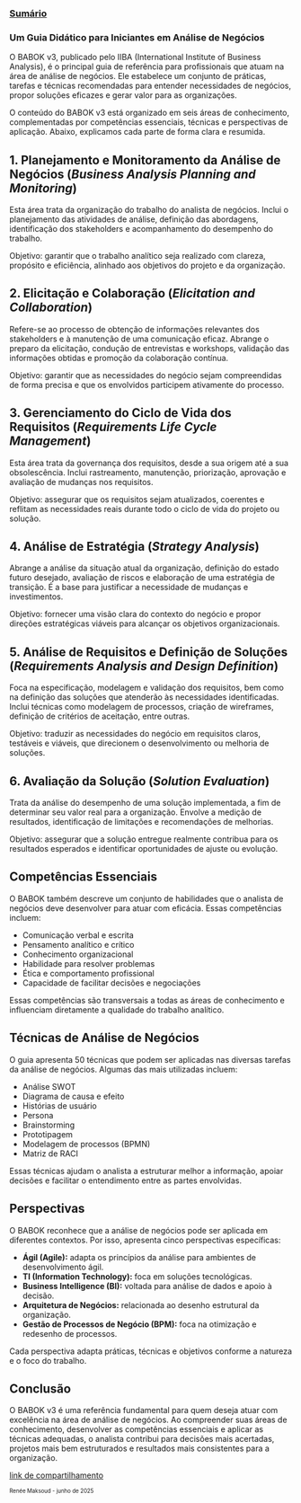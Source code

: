 ### [Sumário](<https://maksoud.github.io/Sumário>)

### Um Guia Didático para Iniciantes em Análise de Negócios

O BABOK v3, publicado pelo IIBA (International Institute of Business Analysis), é o principal guia de referência para profissionais que atuam na área de análise de negócios. Ele estabelece um conjunto de práticas, tarefas e técnicas recomendadas para entender necessidades de negócios, propor soluções eficazes e gerar valor para as organizações.

O conteúdo do BABOK v3 está organizado em seis áreas de conhecimento, complementadas por competências essenciais, técnicas e perspectivas de aplicação. Abaixo, explicamos cada parte de forma clara e resumida.

## 1. Planejamento e Monitoramento da Análise de Negócios (_Business Analysis Planning and Monitoring_)

Esta área trata da organização do trabalho do analista de negócios. Inclui o planejamento das atividades de análise, definição das abordagens, identificação dos stakeholders e acompanhamento do desempenho do trabalho.

Objetivo: garantir que o trabalho analítico seja realizado com clareza, propósito e eficiência, alinhado aos objetivos do projeto e da organização.

## 2. Elicitação e Colaboração (_Elicitation and Collaboration_)

Refere-se ao processo de obtenção de informações relevantes dos stakeholders e à manutenção de uma comunicação eficaz. Abrange o preparo da elicitação, condução de entrevistas e workshops, validação das informações obtidas e promoção da colaboração contínua.

Objetivo: garantir que as necessidades do negócio sejam compreendidas de forma precisa e que os envolvidos participem ativamente do processo.

## 3. Gerenciamento do Ciclo de Vida dos Requisitos (_Requirements Life Cycle Management_)

Esta área trata da governança dos requisitos, desde a sua origem até a sua obsolescência. Inclui rastreamento, manutenção, priorização, aprovação e avaliação de mudanças nos requisitos.

Objetivo: assegurar que os requisitos sejam atualizados, coerentes e reflitam as necessidades reais durante todo o ciclo de vida do projeto ou solução.

## 4. Análise de Estratégia (_Strategy Analysis_)

Abrange a análise da situação atual da organização, definição do estado futuro desejado, avaliação de riscos e elaboração de uma estratégia de transição. É a base para justificar a necessidade de mudanças e investimentos.

Objetivo: fornecer uma visão clara do contexto do negócio e propor direções estratégicas viáveis para alcançar os objetivos organizacionais.

## 5. Análise de Requisitos e Definição de Soluções (_Requirements Analysis and Design Definition_)

Foca na especificação, modelagem e validação dos requisitos, bem como na definição das soluções que atenderão às necessidades identificadas. Inclui técnicas como modelagem de processos, criação de wireframes, definição de critérios de aceitação, entre outras.

Objetivo: traduzir as necessidades do negócio em requisitos claros, testáveis e viáveis, que direcionem o desenvolvimento ou melhoria de soluções.

## 6. Avaliação da Solução (_Solution Evaluation_)

Trata da análise do desempenho de uma solução implementada, a fim de determinar seu valor real para a organização. Envolve a medição de resultados, identificação de limitações e recomendações de melhorias.

Objetivo: assegurar que a solução entregue realmente contribua para os resultados esperados e identificar oportunidades de ajuste ou evolução.

## Competências Essenciais

O BABOK também descreve um conjunto de habilidades que o analista de negócios deve desenvolver para atuar com eficácia. Essas competências incluem:

- Comunicação verbal e escrita
- Pensamento analítico e crítico
- Conhecimento organizacional
- Habilidade para resolver problemas
- Ética e comportamento profissional
- Capacidade de facilitar decisões e negociações

Essas competências são transversais a todas as áreas de conhecimento e influenciam diretamente a qualidade do trabalho analítico.

## Técnicas de Análise de Negócios

O guia apresenta 50 técnicas que podem ser aplicadas nas diversas tarefas da análise de negócios. Algumas das mais utilizadas incluem:

- Análise SWOT
- Diagrama de causa e efeito
- Histórias de usuário
- Persona
- Brainstorming
- Prototipagem
- Modelagem de processos (BPMN)
- Matriz de RACI

Essas técnicas ajudam o analista a estruturar melhor a informação, apoiar decisões e facilitar o entendimento entre as partes envolvidas.

## Perspectivas

O BABOK reconhece que a análise de negócios pode ser aplicada em diferentes contextos. Por isso, apresenta cinco perspectivas específicas:

- **Ágil (Agile):** adapta os princípios da análise para ambientes de desenvolvimento ágil.
- **TI (Information Technology):** foca em soluções tecnológicas.
- **Business Intelligence (BI):** voltada para análise de dados e apoio à decisão.
- **Arquitetura de Negócios:** relacionada ao desenho estrutural da organização.
- **Gestão de Processos de Negócio (BPM):** foca na otimização e redesenho de processos.

Cada perspectiva adapta práticas, técnicas e objetivos conforme a natureza e o foco do trabalho.

## Conclusão

O BABOK v3 é uma referência fundamental para quem deseja atuar com excelência na área de análise de negócios. Ao compreender suas áreas de conhecimento, desenvolver as competências essenciais e aplicar as técnicas adequadas, o analista contribui para decisões mais acertadas, projetos mais bem estruturados e resultados mais consistentes para a organização.



[link de compartilhamento](<https://maksoud.github.io/Gestão%20de%20Projetos/Entendendo%20o%20BABOK%20v3>)

<sup><sub>
Renée Maksoud - junho de 2025
</sub></sup>
